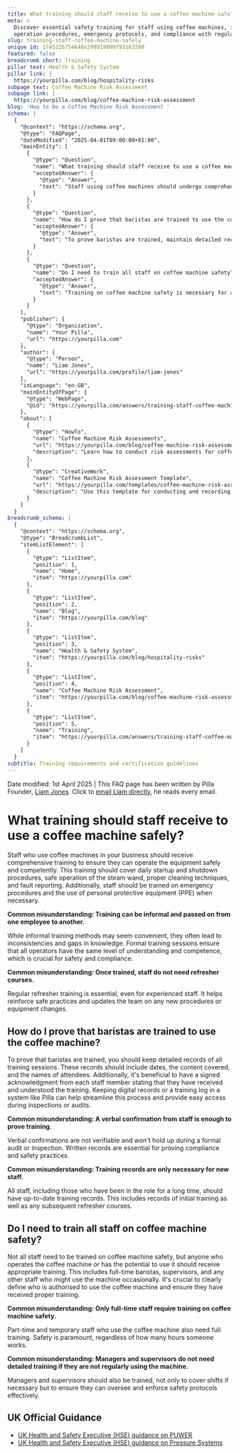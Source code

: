 ```yaml
---
title: What training should staff receive to use a coffee machine safely?
meta: >
  Discover essential safety training for staff using coffee machines, including
  operation procedures, emergency protocols, and compliance with regulations.
slug: training-staff-coffee-machine-safely
unique id: 1745226754640x299919890793163260
featured: false
breadcrumb short: Training
pillar text: Health & Safety System
pillar link: |
  https://yourpilla.com/blog/hospitality-risks
subpage text: Coffee Machine Risk Assessment
subpage link: |
  https://yourpilla.com/blog/coffee-machine-risk-assessment
blog: 'How to Do a Coffee Machine Risk Assessment '
schema: |
  {
    "@context": "https://schema.org",
    "@type": "FAQPage",
    "dateModified": "2025-04-01T09:00:00+01:00",
    "mainEntity": [
      {
        "@type": "Question",
        "name": "What training should staff receive to use a coffee machine safely?",
        "acceptedAnswer": {
          "@type": "Answer",
          "text": "Staff using coffee machines should undergo comprehensive training for safe and competent operation. This training should include daily startup and shutdown procedures, proper use of the steam wand, cleaning techniques, fault reporting, emergency procedures, and use of personal protective equipment (PPE) when necessary. It's also essential to provide formal training sessions and regular refresher training to maintain safety and compliance."
        }
      },
      {
        "@type": "Question",
        "name": "How do I prove that baristas are trained to use the coffee machine?",
        "acceptedAnswer": {
          "@type": "Answer",
          "text": "To prove baristas are trained, maintain detailed records of all training sessions including session dates, topics covered, and attendee names. Ensure each staff member signs an acknowledgment of the training's receipt and understanding. It's advisable to keep these records digitally using systems like Pilla to facilitate easy access during audits or inspections."
        }
      },
      {
        "@type": "Question",
        "name": "Do I need to train all staff on coffee machine safety?",
        "acceptedAnswer": {
          "@type": "Answer",
          "text": "Training on coffee machine safety is necessary for anyone operating the coffee machine or potentially using it, including full-time baristas, supervisors, part-time, and temporary staff. It's essential to define clearly who is authorized to use the coffee machine and ensure they receive proper training. Managers and supervisors should also be trained to cover shifts if necessary and to effectively oversee and enforce safety protocols."
        }
      }
    ],
    "publisher": {
      "@type": "Organization",
      "name": "Your Pilla",
      "url": "https://yourpilla.com"
    },
    "author": {
      "@type": "Person",
      "name": "Liam Jones",
      "url": "https://yourpilla.com/profile/liam-jones"
    },
    "inLanguage": "en-GB",
    "mainEntityOfPage": {
      "@type": "WebPage",
      "@id": "https://yourpilla.com/answers/training-staff-coffee-machine-safely"
    },
    "about": [
      {
        "@type": "HowTo",
        "name": "Coffee Machine Risk Assessments",
        "url": "https://yourpilla.com/blog/coffee-machine-risk-assessment",
        "description": "Learn how to conduct risk assessments for coffee machines in your business, ensuring compliance and safety."
      },
      {
        "@type": "CreativeWork",
        "name": "Coffee Machine Risk Assessment Template",
        "url": "https://yourpilla.com/templates/coffee-machine-risk-assessment",
        "description": "Use this template for conducting and recording risk assessments related to coffee machine operations within your business."
      }
    ]
  }
breadcrumb_schema: |
  {
    "@context": "https://schema.org",
    "@type": "BreadcrumbList",
    "itemListElement": [
      {
        "@type": "ListItem",
        "position": 1,
        "name": "Home",
        "item": "https://yourpilla.com"
      },
      {
        "@type": "ListItem",
        "position": 2,
        "name": "Blog",
        "item": "https://yourpilla.com/blog"
      },
      {
        "@type": "ListItem",
        "position": 3,
        "name": "Health & Safety System",
        "item": "https://yourpilla.com/blog/hospitality-risks"
      },
      {
        "@type": "ListItem",
        "position": 4,
        "name": "Coffee Machine Risk Assessment",
        "item": "https://yourpilla.com/blog/coffee-machine-risk-assessment"
      },
      {
        "@type": "ListItem",
        "position": 5,
        "name": "Training",
        "item": "https://yourpilla.com/answers/training-staff-coffee-machine-safely"
      }
    ]
  }
subtitle: Training requirements and certification guidelines
---
```


Date modified: 1st April 2025 | This FAQ page has been written by Pilla Founder, [Liam Jones](https://yourpilla.com/profile/liam-jones). Click to [email Liam directly](mailto:liam@yourpilla.com), he reads every email.

# What training should staff receive to use a coffee machine safely?

Staff who use coffee machines in your business should receive comprehensive training to ensure they can operate the equipment safely and competently. This training should cover daily startup and shutdown procedures, safe operation of the steam wand, proper cleaning techniques, and fault reporting. Additionally, staff should be trained on emergency procedures and the use of personal protective equipment (PPE) when necessary.

**Common misunderstanding: Training can be informal and passed on from one employee to another.**

While informal training methods may seem convenient, they often lead to inconsistencies and gaps in knowledge. Formal training sessions ensure that all operators have the same level of understanding and competence, which is crucial for safety and compliance.

**Common misunderstanding: Once trained, staff do not need refresher courses.**

Regular refresher training is essential, even for experienced staff. It helps reinforce safe practices and updates the team on any new procedures or equipment changes.

## How do I prove that baristas are trained to use the coffee machine?

To prove that baristas are trained, you should keep detailed records of all training sessions. These records should include dates, the content covered, and the names of attendees. Additionally, it's beneficial to have a signed acknowledgment from each staff member stating that they have received and understood the training. Keeping digital records or a training log in a system like Pilla can help streamline this process and provide easy access during inspections or audits.

**Common misunderstanding: A verbal confirmation from staff is enough to prove training.**

Verbal confirmations are not verifiable and won't hold up during a formal audit or inspection. Written records are essential for proving compliance and safety practices.

**Common misunderstanding: Training records are only necessary for new staff.**

All staff, including those who have been in the role for a long time, should have up-to-date training records. This includes records of initial training as well as any subsequent refresher courses.

## Do I need to train all staff on coffee machine safety?

Not all staff need to be trained on coffee machine safety, but anyone who operates the coffee machine or has the potential to use it should receive appropriate training. This includes full-time baristas, supervisors, and any other staff who might use the machine occasionally. It's crucial to clearly define who is authorised to use the coffee machine and ensure they have received proper training.

**Common misunderstanding: Only full-time staff require training on coffee machine safety.**

Part-time and temporary staff who use the coffee machine also need full training. Safety is paramount, regardless of how many hours someone works.

**Common misunderstanding: Managers and supervisors do not need detailed training if they are not regularly using the machine.**

Managers and supervisors should also be trained, not only to cover shifts if necessary but to ensure they can oversee and enforce safety protocols effectively.

## UK Official Guidance

-   [UK Health and Safety Executive (HSE) guidance on PUWER](https://www.hse.gov.uk/work-equipment-machinery/puwer.htm)
-   [UK Health and Safety Executive (HSE) guidance on Pressure Systems](https://www.hse.gov.uk/pressure-systems/pesr.htm)
